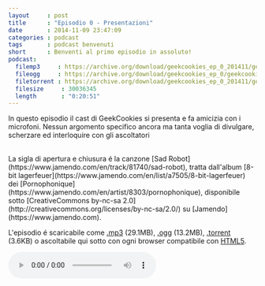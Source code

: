```yaml
---
layout     : post
title      : "Episodio 0 - Presentazioni"
date       : 2014-11-09 23:47:09
categories : podcast
tags       : podcast benvenuti
short      : Benventi al primo episodio in assoluto!
podcast:
  filemp3     : https://archive.org/download/geekcookies_ep_0_201411/geekcookies_ep_0.mp3
  fileogg     : https://archive.org/download/geekcookies_ep_0/geekcookies_ep_0.ogg
  filetorrent : https://archive.org/download/geekcookies_ep_0_201411/geekcookies_ep_0_201411_archive.torrent
  filesize     : 30036345
  length       : "0:20:51"
---
```

 
In questo episodio il cast di GeekCookies si presenta e fa amicizia con i microfoni.
Nessun argomento specifico ancora ma tanta voglia di divulgare, scherzare ed interloquire con gli ascoltatori

<br />
La sigla di apertura e chiusura é la canzone [Sad Robot](https://www.jamendo.com/en/track/81740/sad-robot), tratta dall'album [8-bit lagerfeuer](https://www.jamendo.com/en/list/a7505/8-bit-lagerfeuer) dei [Pornophonique](https://www.jamendo.com/en/artist/8303/pornophonique), disponibile sotto [CreativeCommons by-nc-sa 2.0](http://creativecommons.org/licenses/by-nc-sa/2.0/) su [Jamendo](https://www.jamendo.com).

L'episodio é scaricabile come [.mp3]({{page.podcast.filemp3}}) (29.1MB), [.ogg]({{page.podcast.fileogg}}) (13.2MB), [.torrent]({{page.podcast.filetorrent}}) (3.6KB) o ascoltabile qui sotto con ogni browser compatibile con [HTML5](http://html5test.com/).


<!--HTML5 audio player,see http://www.bloggerbuster.com/2012/07/how-to-add-music-player-in-blogspot.html-->
<audio controls> 
<source src="{{page.podcast.filemp3}}" /> 
If you cannot see the audio controls, your browser does not support the audio element 
</audio>

